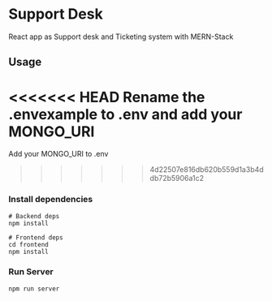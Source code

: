 # Support Desk

React app as Support desk and Ticketing system with MERN-Stack

## Usage

<<<<<<< HEAD
Rename the .envexample to .env and add your MONGO_URI
=======
Add your MONGO_URI to .env
>>>>>>> 4d22507e816db620b559d1a3b4ddb72b5906a1c2

### Install dependencies

```
# Backend deps
npm install

# Frontend deps
cd frontend
npm install
```

### Run Server

```
npm run server
```
